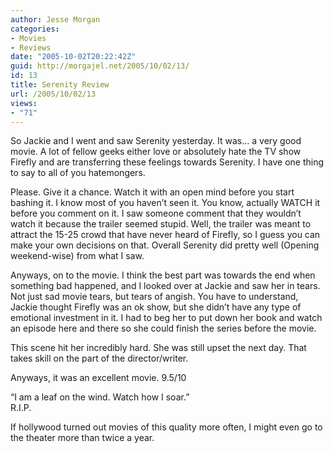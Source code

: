 ```yaml
---
author: Jesse Morgan
categories:
- Movies
- Reviews
date: "2005-10-02T20:22:42Z"
guid: http://morgajel.net/2005/10/02/13/
id: 13
title: Serenity Review
url: /2005/10/02/13
views:
- "71"
---
```


So Jackie and I went and saw Serenity yesterday. It was… a very good movie. A lot of fellow geeks either love or absolutely hate the TV show Firefly and are transferring these feelings towards Serenity. I have one thing to say to all of you hatemongers.

Please. Give it a chance. Watch it with an open mind before you start bashing it. I know most of you haven’t seen it. You know, actually WATCH it before you comment on it. I saw someone comment that they wouldn’t watch it because the trailer seemed stupid. Well, the trailer was meant to attract the 15-25 crowd that have never heard of Firefly, so I guess you can make your own decisions on that. Overall Serenity did pretty well (Opening weekend-wise) from what I saw.

Anyways, on to the movie. I think the best part was towards the end when something bad happened, and I looked over at Jackie and saw her in tears. Not just sad movie tears, but tears of angish. You have to understand, Jackie thought Firefly was an ok show, but she didn’t have any type of emotional investment in it. I had to beg her to put down her book and watch an episode here and there so she could finish the series before the movie.

This scene hit her incredibly hard. She was still upset the next day. That takes skill on the part of the director/writer.

Anyways, it was an excellent movie. 9.5/10

“I am a leaf on the wind. Watch how I soar.”  
R.I.P.

If hollywood turned out movies of this quality more often, I might even go to the theater more than twice a year.